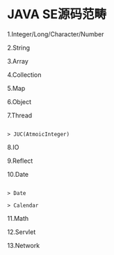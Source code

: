 # JAVA SE源码范畴

1.Integer/Long/Character/Number

2.String 

3.Array

4.Collection

5.Map

6.Object

7.Thread

```

> JUC(AtmoicInteger)

```

8.IO

9.Reflect

10.Date

```

> Date
  
> Calendar

```

11.Math

12.Servlet

13.Network

